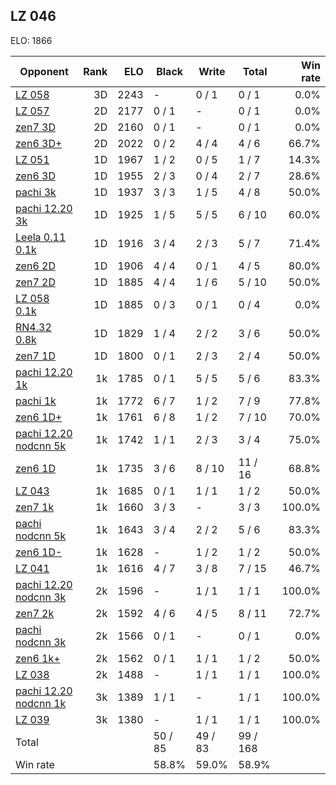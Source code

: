 ## LZ 046 ##

ELO: 1866

Opponent | Rank | ELO | Black | Write | Total | Win rate
---------|-----:|----:|-------|-------|-------|-------:
[LZ 058](LZ%20058.md) | 3D | 2243 | - | 0 / 1 | 0 / 1 | 0.0%
[LZ 057](LZ%20057.md) | 2D | 2177 | 0 / 1 | - | 0 / 1 | 0.0%
[zen7 3D](zen7%203D.md) | 2D | 2160 | 0 / 1 | - | 0 / 1 | 0.0%
[zen6 3D+](zen6%203D+.md) | 2D | 2022 | 0 / 2 | 4 / 4 | 4 / 6 | 66.7%
[LZ 051](LZ%20051.md) | 1D | 1967 | 1 / 2 | 0 / 5 | 1 / 7 | 14.3%
[zen6 3D](zen6%203D.md) | 1D | 1955 | 2 / 3 | 0 / 4 | 2 / 7 | 28.6%
[pachi 3k](pachi%203k.md) | 1D | 1937 | 3 / 3 | 1 / 5 | 4 / 8 | 50.0%
[pachi 12.20 3k](pachi%2012.20%203k.md) | 1D | 1925 | 1 / 5 | 5 / 5 | 6 / 10 | 60.0%
[Leela 0.11 0.1k](Leela%200.11%200.1k.md) | 1D | 1916 | 3 / 4 | 2 / 3 | 5 / 7 | 71.4%
[zen6 2D](zen6%202D.md) | 1D | 1906 | 4 / 4 | 0 / 1 | 4 / 5 | 80.0%
[zen7 2D](zen7%202D.md) | 1D | 1885 | 4 / 4 | 1 / 6 | 5 / 10 | 50.0%
[LZ 058 0.1k](LZ%20058%200.1k.md) | 1D | 1885 | 0 / 3 | 0 / 1 | 0 / 4 | 0.0%
[RN4.32 0.8k](RN4.32%200.8k.md) | 1D | 1829 | 1 / 4 | 2 / 2 | 3 / 6 | 50.0%
[zen7 1D](zen7%201D.md) | 1D | 1800 | 0 / 1 | 2 / 3 | 2 / 4 | 50.0%
[pachi 12.20 1k](pachi%2012.20%201k.md) | 1k | 1785 | 0 / 1 | 5 / 5 | 5 / 6 | 83.3%
[pachi 1k](pachi%201k.md) | 1k | 1772 | 6 / 7 | 1 / 2 | 7 / 9 | 77.8%
[zen6 1D+](zen6%201D+.md) | 1k | 1761 | 6 / 8 | 1 / 2 | 7 / 10 | 70.0%
[pachi 12.20 nodcnn 5k](pachi%2012.20%20nodcnn%205k.md) | 1k | 1742 | 1 / 1 | 2 / 3 | 3 / 4 | 75.0%
[zen6 1D](zen6%201D.md) | 1k | 1735 | 3 / 6 | 8 / 10 | 11 / 16 | 68.8%
[LZ 043](LZ%20043.md) | 1k | 1685 | 0 / 1 | 1 / 1 | 1 / 2 | 50.0%
[zen7 1k](zen7%201k.md) | 1k | 1660 | 3 / 3 | - | 3 / 3 | 100.0%
[pachi nodcnn 5k](pachi%20nodcnn%205k.md) | 1k | 1643 | 3 / 4 | 2 / 2 | 5 / 6 | 83.3%
[zen6 1D-](zen6%201D-.md) | 1k | 1628 | - | 1 / 2 | 1 / 2 | 50.0%
[LZ 041](LZ%20041.md) | 1k | 1616 | 4 / 7 | 3 / 8 | 7 / 15 | 46.7%
[pachi 12.20 nodcnn 3k](pachi%2012.20%20nodcnn%203k.md) | 2k | 1596 | - | 1 / 1 | 1 / 1 | 100.0%
[zen7 2k](zen7%202k.md) | 2k | 1592 | 4 / 6 | 4 / 5 | 8 / 11 | 72.7%
[pachi nodcnn 3k](pachi%20nodcnn%203k.md) | 2k | 1566 | 0 / 1 | - | 0 / 1 | 0.0%
[zen6 1k+](zen6%201k+.md) | 2k | 1562 | 0 / 1 | 1 / 1 | 1 / 2 | 50.0%
[LZ 038](LZ%20038.md) | 2k | 1488 | - | 1 / 1 | 1 / 1 | 100.0%
[pachi 12.20 nodcnn 1k](pachi%2012.20%20nodcnn%201k.md) | 3k | 1389 | 1 / 1 | - | 1 / 1 | 100.0%
[LZ 039](LZ%20039.md) | 3k | 1380 | - | 1 / 1 | 1 / 1 | 100.0%
Total | | | 50 / 85 | 49 / 83 | 99 / 168 | 
Win rate| | | 58.8% | 59.0% | 58.9% | 
